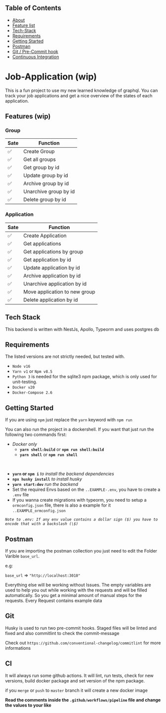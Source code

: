 ## Table of Contents

- [About](#invoice-app)
- [Feature list](#features)
- [Tech-Stack](#tech-stack)
- [Requirements](#requirements)
- [Getting Started](#getting-started)
- [Postman](#postman)
- [Git / Pre-Commit hook](#git)
- [Continuous Integration](#ci)

# Job-Application (wip)

This is a fun project to use my new learned knowledge of graphql. You can track your job applications and get a nice overview of the states of each application.

## Features (wip)

### Group

| Sate | Function              |
| ---- | --------------------- |
| ✅   | Create Group          |
| ✅   | Get all groups        |
| ✅   | Get group by id       |
| ✅   | Update group by id    |
| ✅   | Archive group by id   |
| ✅   | Unarchive group by id |
| ✅   | Delete group by id    |

### Application

| Sate | Function                      |
| ---- | ----------------------------- |
| ✅   | Create Application            |
| ✅   | Get applications              |
| ✅   | Get applications by group     |
| ✅   | Get application by id         |
| ✅   | Update application by id      |
| ✅   | Archive application by id     |
| ✅   | Unarchive application by id   |
| ✅   | Move application to new group |
| ✅   | Delete application by id      |

## Tech Stack

This backend is written with NestJs, Apollo, Typeorm and uses postgres db

## Requirements

The listed versions are not strictly needed, but tested with.

- `Node v16`
- `Yarn v1` or `Npm v8.5`
- `Python 3` is needed for the sqlite3 npm package, which is only used for unit-testing.
- `Docker v20`
- `Docker-Compose 2.6`

## Getting Started

If you are using `npm` just replace the `yarn` keyword with `npm run`

You can also run the project in a dockershell. If you want that just run the following two commands first:

- _Docker only_
  - **`yarn shell:build`** or **`npm run shell:build`**
  - **`yarn shell`** or **`npm run shell`**

<br>

- **`yarn` or `npm i`** _to install the backend dependencies_
- **`npx husky install`** _to install husky_
- **`yarn start:dev`** _run the backend_
- Set the required Envs based on the `..EXAMPLE-.env`, you have to create a `.env` file
- If you wanna create migrations with typeorm, you need to setup a `ormconfig.json` file, there is also a example for it `..EXAMPLE_ormconfig.json`

_`Note to .env: If any env value contains a dollar sign ($) you have to encode that with a backslash (\$)`_

## Postman

If you are importing the postman collection you just need to edit the Folder Varible `base_url`.

e.g:

`base_url` => `"http://localhost:3010"`

Everything else will be working without Issues. The empty variables are used to help you out while working with the requests and will be filled automatically. So you get a minimal amount of manual steps for the requests. Every Request contains example data

## Git

Husky is used to run two pre-commit hooks. Staged files will be linted and fixed and also commitlint to check the commit-message

Check out `https://github.com/conventional-changelog/commitlint` for more informations

## CI

It will always run some github actions. It will lint, run tests, check for new versions, build docker package and set version of the npm package.

if you `merge` or `push` to `master` branch it will create a new docker image

**Read the comments inside the `.github/workflows/pipeline` file and change the values to your like**
